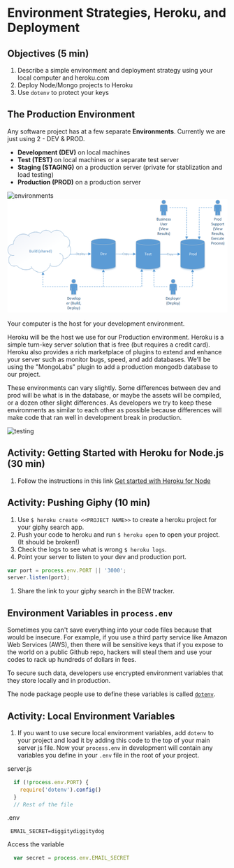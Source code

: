 # Environment Strategies, Heroku, and Deployment

## Objectives (5 min)

1. Describe a simple environment and deployment strategy using your local computer and heroku.com
1. Deploy Node/Mongo projects to Heroku
1. Use `dotenv` to protect your keys

## The Production Environment

Any software project has at a few separate **Environments**. Currently we are just using 2 - DEV & PROD.

- **Development (DEV)** on local machines
- **Test (TEST)** on local machines or a separate test server
- **Staging (STAGING)** on a production server (private for stablization and load testing)
- **Production (PROD)** on a production server

![environments](assets/different-environments.jpg)
![environments2](assets/pastedImage_1.png)

Your computer is the host for your development environment.

Heroku will be the host we use for our Production environment. Heroku is a simple turn-key server solution that is free (but requires a credit card). Heroku also provides a rich marketplace of plugins to extend and enhance your server such as monitor bugs, speed, and add databases. We'll be using the "MongoLabs" plugin to add a production mongodb database to our project.

These environments can vary slightly.  Some differences between dev and prod will be what is in the database, or maybe the assets will be compiled, or a dozen other slight differences. As developers we try to keep these environments as similar to each other as possible because differences will make code that ran well in development break in production.

![testing](assets/interesting.jpg)

## Activity: Getting Started with Heroku for Node.js (30 min)

1. Follow the instructions in this link [Get started with Heroku for Node](https://devcenter.heroku.com/articles/getting-started-with-nodejs#introduction)

## Activity: Pushing Giphy (10 min)

1. Use `$ heroku create <<PROJECT NAME>>` to create a heroku project for your giphy search app.
1. Push your code to heroku and run `$ heroku open` to open your project. (It should be broken!)
1. Check the logs to see what is wrong `$ heroku logs`.
1. Point your server to listen to your dev and production port.

  ```js
  var port = process.env.PORT || '3000';
  server.listen(port);
  ```

1. Share the link to your giphy search in the BEW tracker.

## Environment Variables in `process.env`

Sometimes you can't save everything into your code files because that would be insecure. For example, if you use a third party service like Amazon Web Services (AWS), then there will be sensitive keys that if you expose to the world on a public Github repo, hackers will steal them and use your codes to rack up hundreds of dollars in fees.

To secure such data, developers use encrypted environment variables that they store locally and in production.

The node package people use to define these variables is called [`dotenv`](https://www.npmjs.com/package/dotenv).

## Activity: Local Environment Variables

1. If you want to use secure local environment variables, add `dotenv` to your project and load it by adding this code to the top of your main server js file. Now your `process.env` in development will contain any variables you define in your `.env` file in the root of your project.

  server.js
  ```js
    if (!process.env.PORT) {
      require('dotenv').config()  
    }
    // Rest of the file
  ```

  .env
  ```
   EMAIL_SECRET=diggitydiggitydog
  ```

  Access the variable
  ```js
    var secret = process.env.EMAIL_SECRET
  ```
